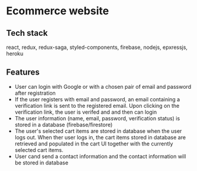 # Ecommerce website

## Tech stack
react, redux, redux-saga, styled-components, firebase, nodejs, epxressjs, heroku

## Features
- User can login with Google or with a chosen pair of email and password after registration
- If the user registers with email and password, an email containing a verification link is sent to the registered email. Upon clicking on the verification link, the user is verifed and and then can login
- The user information (name, email, password, verification status) is stored in a database (firebase/firestore)
- The user's selected cart items are stored in database when the user logs out. When ther user logs in, the cart items stored in database are retrieved and populated in the cart UI together with the currently selected cart items.
- User cand send a contact information and the contact information will be stored in database
